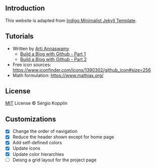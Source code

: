 ## Introduction
This website is adapted from [Indigo Minimalist Jekyll Template](http://sergiokopplin.github.io/indigo/).

## Tutorials
* Written by [Arti Annaswamy](http://artiannaswamy.com/)
    * [Build a Blog with Github - Part 1](http://artiannaswamy.com/build-a-github-blog-part-1)
    * [Build a Blog with Github - Part 2](http://artiannaswamy.com/build-a-github-blog-part-2)
* Free icon sources: https://www.iconfinder.com/icons/1390302/github_icon#size=256 
* Math formulation: https://www.mathjax.org/

## License
[MIT](http://kopplin.mit-license.org/) License © Sérgio Kopplin

## Customizations
- [x] Change the order of navigation
- [x] Reduce the header shown except for home page
- [x] Add self-defined colors
- [x] Update icons
- [x] Update color hierarchies
- [ ] Deisng a grid layout for the project page
